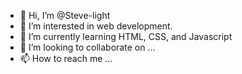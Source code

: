 - 👋 Hi, I’m @Steve-light
- 👀 I’m interested in web development.
- 🌱 I’m currently learning HTML, CSS, and Javascript
- 💞️ I’m looking to collaborate on ...
- 📫 How to reach me ...

<!---
Steve-light/Steve-light is a ✨ special ✨ repository because its `README.md` (this file) appears on your GitHub profile.
You can click the Preview link to take a look at your changes.
--->
